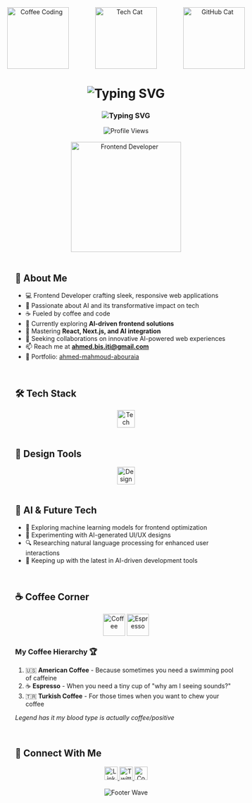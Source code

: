 <div align="center">
  <div style="display: flex; justify-content: center; align-items: center; gap: 60px;">
    <img src="https://media.giphy.com/media/3oKIPnAiaMCws8nOsE/giphy.gif" alt="Coffee Coding" width="140" height="140" style="object-fit: cover;" />
    <img src="https://media.giphy.com/media/hS42TuYYnANLFR9IRQ/giphy.gif" alt="Tech Cat" width="140" height="140" style="object-fit: cover;" />
    <img src="https://media.giphy.com/media/du3J3cXyzhj75IOgvA/giphy.gif" alt="GitHub Cat" width="140" height="140" style="object-fit: cover;" />
  </div>
</div>

<h1 align="center">
  <img src="https://readme-typing-svg.herokuapp.com?font=Fira+Code&weight=500&size=40&pause=1000&color=6C63FF&center=true&vCenter=true&width=600&lines=Hi+%F0%9F%91%8B+I'm+Ahmed+Mahmoud" alt="Typing SVG" />
</h1>

<h3 align="center">
  <img src="https://readme-typing-svg.herokuapp.com?font=Fira+Code&weight=200&size=25&pause=1000&color=6C63FF&center=true&vCenter=true&width=600&lines=Frontend+Developer+%7C+Coffee+Lover" alt="Typing SVG" />
</h3>

<div align="center">
  <img src="https://komarev.com/ghpvc/?username=eng-AhmedMahmoud&label=Profile%20views&color=6C63FF&style=for-the-badge" alt="Profile Views" />
</div>

<br />

<div align="center">
 <img src="https://raw.githubusercontent.com/gist/patevs/b007a0e98fb216438d4cbf559fac4166/raw/88f20c9d749d756be63f22b09f3c4ac570bc5101/programming.gif" alt="Frontend Developer" width="250" />
</div>

<br />

## 🚀 About Me

- 💻 Frontend Developer crafting sleek, responsive web applications
- 🤖 Passionate about AI and its transformative impact on tech
- ☕ Fueled by coffee and code
- 🔭 Currently exploring **AI-driven frontend solutions**
- 🌱 Mastering **React, Next.js, and AI integration**
- 👯 Seeking collaborations on innovative AI-powered web experiences
- 📫 Reach me at **ahmed.bis.iti@gmail.com**
- 💼 Portfolio: [ahmed-mahmoud-abouraia](https://www.linkedin.com/in/ahmed-mahmoud-abouraia/)

<br />

## 🛠️ Tech Stack

<div align="center">
  <img src="https://skillicons.dev/icons?i=html,css,js,ts,react,nextjs,tailwind,sass" alt="Tech Stack" height="40" />
</div>

<br />

## 🎨 Design Tools

<div align="center">
  <img src="https://skillicons.dev/icons?i=figma,xd,ps,ai" alt="Design Tools" height="40" />
</div>

<br />

## 🤖 AI & Future Tech

- 🧠 Exploring machine learning models for frontend optimization
- 🎨 Experimenting with AI-generated UI/UX designs
- 🔍 Researching natural language processing for enhanced user interactions
- 🚀 Keeping up with the latest in AI-driven development tools

<br />

## ☕ Coffee Corner

<div align="center">
  <img src="https://raw.githubusercontent.com/Tarikul-Islam-Anik/Animated-Fluent-Emojis/master/Emojis/Food/Hot%20Beverage.png" alt="Coffee" width="50" height="50" />
  <img src="https://raw.githubusercontent.com/Tarikul-Islam-Anik/Animated-Fluent-Emojis/master/Emojis/Food/Teacup%20Without%20Handle.png" alt="Espresso" width="50" height="50" />
</div>

### My Coffee Hierarchy 🏆
1. 🇺🇸 **American Coffee** - Because sometimes you need a swimming pool of caffeine
2. ☕ **Espresso** - When you need a tiny cup of "why am I seeing sounds?"
3. 🇹🇷 **Turkish Coffee** - For those times when you want to chew your coffee

*Legend has it my blood type is actually coffee/positive*

<br />

## 🤝 Connect With Me

<div align="center">
  <a href="https://linkedin.com/in/ahmed-mahmoud-abouraia" target="_blank">
    <img src="https://img.shields.io/badge/LinkedIn-0077B5?style=for-the-badge&logo=linkedin&logoColor=white" alt="LinkedIn" height="30" />
  </a>
  <a href="https://twitter.com/JScodingMaster" target="_blank">
    <img src="https://img.shields.io/badge/Twitter-1DA1F2?style=for-the-badge&logo=twitter&logoColor=white" alt="Twitter" height="30" />
  </a>
  <a href="https://codepen.io/AhmedAbouraia" target="_blank">
    <img src="https://img.shields.io/badge/CodePen-000000?style=for-the-badge&logo=codepen&logoColor=white" alt="CodePen" height="30" />
  </a>
</div>

<br />

<div align="center">
  <img src="https://capsule-render.vercel.app/api?type=waving&color=6C63FF&height=100&section=footer" alt="Footer Wave" />
</div>


